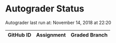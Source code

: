 # Autograder Status
Autograder last run at: November 14, 2018 at 22:20

| GitHub ID | Assignment | Graded Branch |
|-----------|------------|---------------|
